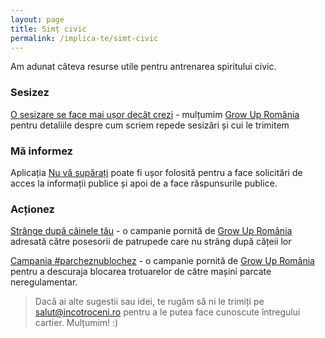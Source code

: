 ```yaml
---
layout: page
title: Simț civic
permalink: /implica-te/simt-civic
---
```


Am adunat câteva resurse utile pentru antrenarea spiritului civic.

### Sesizez

[O sesizare se face mai ușor decât crezi](https://growupromania.ro/o-sesizare-se-face-mai-usor-decat-crezi/) - mulțumim [Grow Up România](https://growupromania.ro) pentru detaliile despre cum scriem repede sesizări și cui le trimitem
​
### Mă informez

Aplicația [Nu vă supărați](https://nuvasuparati.info/) poate fi ușor folosită pentru a face solicitări de acces la informații publice și apoi de a face răspunsurile publice.

### Acționez

[Strânge după câinele tău](https://growupromania.ro/proiecte/strange-dupa-cainele-tau/) - o campanie pornită de [Grow Up România](https://growupromania.ro) adresată către posesorii de patrupede care nu strâng după cățeii lor

[Campania #parcheznublochez](https://growupromania.ro/proiecte/parchez-nu-blochez/) - o campanie pornită de [Grow Up România](https://growupromania.ro) pentru a descuraja blocarea trotuarelor de către mașini parcate neregulamentar.

> Dacă ai alte sugestii sau idei, te rugăm să ni le trimiți pe salut@incotroceni.ro pentru a le putea face cunoscute întregului cartier. Mulțumim! :)  
